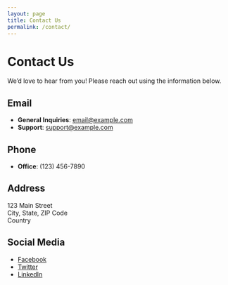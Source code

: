 ```yaml
---
layout: page
title: Contact Us
permalink: /contact/
---
```


# Contact Us

We’d love to hear from you! Please reach out using the information below.

## Email
- **General Inquiries**: [email@example.com](mailto:email@example.com)
- **Support**: [support@example.com](mailto:support@example.com)

## Phone
- **Office**: (123) 456-7890

## Address
123 Main Street  
City, State, ZIP Code  
Country

## Social Media
- [Facebook](https://facebook.com/yourpage)
- [Twitter](https://twitter.com/yourpage)
- [LinkedIn](https://linkedin.com/in/yourprofile)

